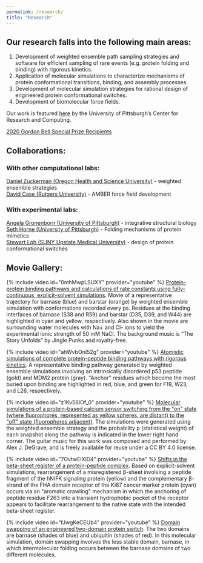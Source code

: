 ```yaml
---
permalink: /research/
title: "Research"
---
```


## Our research falls into the following main areas:

1) Development of weighted ensemble path sampling strategies and software for efficient sampling of rare events (e.g. protein folding and binding) with rigorous kinetics.  
2) Application of molecular simulations to characterize mechanisms of protein conformational transitions, binding, and assembly processes.  
3) Development of molecular simulation strategies for rational design of engineered protein conformational switches.  
4) Development of biomolecular force fields.  

Our work is featured [here](https://crc.pitt.edu/content/lillian-chong-focuses-underexplored-regions) by the University of Pittsburgh’s Center for Research and Computing.

[2020 Gordon Bell Special Prize Recipients](/gordon_bell_prize)

## Collaborations:
### With other computational labs:

[Daniel Zuckerman (Oregon Health and Science University)](https://www.ohsu.edu/xd/education/schools/school-of-medicine/departments/basic-science-departments/biomedical-engineering/bme-labs/zuckerman-lab/index.cfm) - weighted ensemble strategies  
[David Case (Rutgers University)](http://casegroup.rutgers.edu/) - AMBER force field development  

### With experimental labs:

[Angela Gronenborn (University of Pittsburgh)](http://www.amg.structbio.pitt.edu/) - integrative structural biology  
[Seth Horne (University of Pittsburgh)](https://www.chem.pitt.edu/person/seth-horne) - Folding mechanisms of protein mimetics  
[Stewart Loh (SUNY Upstate Medical University)](http://www.upstate.edu/biochem/faculty/?empID=lohs) - design of protein conformational switches  


## Movie Gallery:

{% include video id="0mhMwpLSUXY" provider="youtube" %}
[Protein-protein binding pathways and calculations of rate constants using fully-continuous, explicit-solvent simulations](https://pubs.rsc.org/en/content/articlelanding/2019/sc/c8sc04811h#!divAbstract). Movie of a representative trajectory for barnase (blue) and barstar (orange) by weighted ensemble simulation with conformations recorded every ps. Residues at the binding interfaces of barnase (S38 and R59) and barstar (D35, D39, and W44) are highlighted in cyan and yellow, respectively. Also shown in the movie are surrounding water molecules with Na+ and Cl- ions to yield the experimental ionic strength of 50 mM NaCl. The background music is “The Story Unfolds” by Jingle Punks and royalty-free.


{% include video id="ahWvbOnI52g" provider="youtube" %}
[Atomistic simulations of complete protein-peptide binding pathways with rigorous kinetics](http://pubs.acs.org/doi/abs/10.1021/acs.jpclett.6b01502). A representative binding pathway generated by weighted ensemble simulations involving an intrinsically disordered p53 peptide (gold) and MDM2 protein (gray). "Anchor" residues which become the most buried upon binding are highlighted in red, blue, and green for F19, W23, and L26, respectively. 


{% include video id="z1Kv56IOf_0" provider="youtube" %}
[Molecular simulations of a protein-based calcium sensor switching from the "on" state (where fluorophores, represented as yellow spheres, are distant) to the "off" state (fluorophores adjacent)](https://www.nature.com/articles/s41467-018-03228-6).  The simulations were generated using the weighted ensemble strategy and the probability p (statistical weight) of each snapshot along the pathway is indicated in the lower right hand corner. The guitar music for this work was composed and performed by Alex J. DeGrave, and is freely available for reuse under a CC BY 4.0 license.


{% include video id="7OvtwElXlD4" provider="youtube" %}
[Shifts in the beta-sheet register of a protein-peptide complex](http://www.sciencedirect.com/science/article/pii/S0006349511003833). Based on explicit-solvent simulations, rearrangement of a misregistered β-sheet involving a peptide fragment of the hNIFK signaling protein (yellow) and the complementary β-strand of the FHA domain receptor of the Ki67 cancer marker protein (cyan) occurs via an "aromatic crawling" mechanism in which the anchoring of peptide residue F263 into a transient hydrophobic pocket of the receptor appears to facilitate rearrangement to the native state with the intended beta-sheet register.


{% include video id="fJwgKeCEUb4" provider="youtube" %}
[Domain swapping of an engineered two-domain protein switch](http://www.sciencedirect.com/science/article/pii/S0006349510052549). The two domains are barnase (shades of blue) and ubiquitin (shades of red). In this molecular simulation, domain swapping involves the less stable domain, barnase, in which intermolecular folding occurs between the barnase domains of two different molecules.
